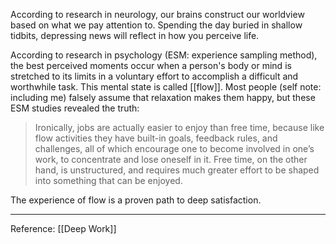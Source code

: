 According to research in neurology, our brains construct our worldview based on what we pay attention to. Spending the day buried in shallow tidbits, depressing news will reflect in how you perceive life.

According to research in psychology (ESM: experience sampling method), the best perceived moments occur when a person's body or mind is stretched to its limits in a voluntary effort to accomplish a difficult and worthwhile task. This mental state is called [[flow]]. Most people (self note: including me) falsely assume that relaxation makes them happy, but these ESM studies revealed the truth:

> Ironically, jobs are actually easier to enjoy than free time, because like flow activities they have built-in goals, feedback rules, and challenges, all of which encourage one to become involved in one’s work, to concentrate and lose oneself in it. Free time, on the other hand, is unstructured, and requires much greater effort to be shaped into something that can be enjoyed.

The experience of flow is a proven path to deep satisfaction.

---

Reference: [[Deep Work]]